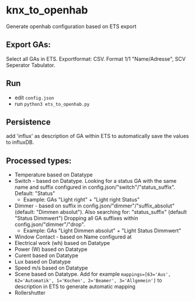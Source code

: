 # knx_to_openhab
Generate openhab configuration based on ETS export

## Export GAs:
Select all GAs in ETS. Exportformat: CSV. Format 1/1 "Name/Adresse", SCV Seperator Tabulator.

## Run
- edit `config.json`
- run `python3 ets_to_openhab.py`

## Persistence

add 'influx' as description of GA within ETS to automatically save the values to influxDB.

## Processed types:
- Temperature  based on Datatype
- Switch - based on Datatype. Looking for a status GA with the same name and suffix configured in config.json/"switch"/"status_suffix". Default: "Status" 
    - Example: GAs "Light right" + "Light right Status"
- Dimmer - based on suffix in config.json/"dimmer"/"suffix_absolut" (default: "Dimmen absolut"). Also searching for: "status_suffix" (default "Status Dimmwert") Dropping all GA suffixes within config.json/"dimmer"/"drop".
    -  Example: GAs "Light Dimmen absolut" + "Light Status Dimmwert"
- Window Contact - based on Name configured at 
- Electrical work (wh) based on Datatype    
- Power (W) based on Datatype
- Curent based on Datatype
- Lux based on Datatype
- Speed m/s based on Datatype
- Scene based on Datatype. Add for example `mappings=[63='Aus', 62='Automatik', 1='Kochen', 2='Beamer', 3='Allgemein']` to description in ETS to generate automatic mapping
- Rollershutter 
